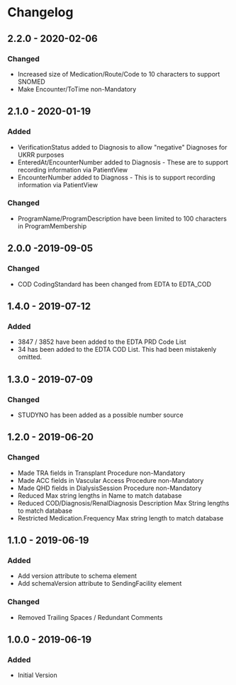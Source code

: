 # Changelog

## 2.2.0 - 2020-02-06
### Changed
- Increased size of Medication/Route/Code to 10 characters to support SNOMED
- Make Encounter/ToTime non-Mandatory

## 2.1.0 - 2020-01-19
### Added
- VerificationStatus added to Diagnosis to allow "negative" Diagnoses for UKRR purposes
- EnteredAt/EncounterNumber added to Diagnosis - These are to support recording information via PatientView
- EncounterNumber added to Diagnoss - This is to support recording information via PatientView
### Changed
- ProgramName/ProgramDescription have been limited to 100 characters in ProgramMembership

## 2.0.0 -2019-09-05
### Changed
- COD CodingStandard has been changed from EDTA to EDTA_COD

## 1.4.0 - 2019-07-12
### Added
- 3847 / 3852 have been added to the EDTA PRD Code List
- 34 has been added to the EDTA COD List. This had been mistakenly omitted.

## 1.3.0 - 2019-07-09
### Changed
- STUDYNO has been added as a possible number source

## 1.2.0 - 2019-06-20
### Changed
- Made TRA fields in Transplant Procedure non-Mandatory
- Made ACC fields in Vascular Access Procedure non-Mandatory
- Made QHD fields in DialysisSession Procedure non-Mandatory
- Reduced Max string lengths in Name to match database
- Reduced COD/Diagnosis/RenalDiagnosis Description Max String lengths to match database
- Restricted Medication.Frequency Max string length to match database

## 1.1.0 - 2019-06-19
### Added
- Add version attribute to schema element
- Add schemaVersion attribute to SendingFacility element

### Changed
- Removed Trailing Spaces / Redundant Comments

## 1.0.0 - 2019-06-19
### Added
- Initial Version

